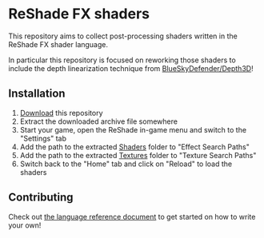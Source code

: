 ReShade FX shaders
==================

This repository aims to collect post-processing shaders written in the ReShade FX shader language.

In particular this repository is focused on reworking those shaders to include the depth linearization technique from [BlueSkyDefender/Depth3D](https://github.com/BlueSkyDefender/Depth3D)!

Installation
------------

1. [Download](https://github.com/crosire/reshade-shaders/archive/master.zip) this repository
2. Extract the downloaded archive file somewhere
3. Start your game, open the ReShade in-game menu and switch to the "Settings" tab
4. Add the path to the extracted [Shaders](/Shaders) folder to "Effect Search Paths"
5. Add the path to the extracted [Textures](/Textures) folder to "Texture Search Paths"
6. Switch back to the "Home" tab and click on "Reload" to load the shaders

Contributing
------------

Check out [the language reference document](REFERENCE.md) to get started on how to write your own!
